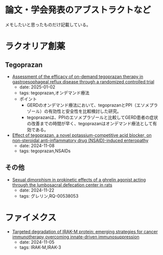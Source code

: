 # 論文・学会発表のアブストラクトなど

メモしたいと思ったものだけ記載している。

# ラクオリア創薬

## Tegoprazan

- [Assessment of the efficacy of on-demand tegoprazan therapy in gastroesophageal reflux disease through a randomized controlled trial](https://www.nature.com/articles/s41598-024-84065-0)
  - date: 2025-01-02
  - tags: tegoprazan,オンデマンド療法
  - ポイント
    - GERDのオンデマンド療法において、tegoprazanとPPI（エソメプラゾール）の有効性と安全性を比較検討した研究。
    - tegoprazanは、PPIのエソメプラゾールと比較してGERD患者の症状の改善までの時間が早く、tegoprazanはオンデマンド療法として有効である。
- [Effect of tegoprazan, a novel potassium-competitive acid blocker, on non-steroidal anti-inflammatory drug (NSAID)-induced enteropathy](https://www.nature.com/articles/s41598-024-78581-2)
  - date: 2024-11-08
  - tags: tegoprazan,NSAIDs

## その他

- [Sexual dimorphism in prokinetic effects of a ghrelin agonist acting through the lumbosacral defecation center in rats](https://jps.biomedcentral.com/articles/10.1186/s12576-024-00949-w)
  - date: 2024-11-22
  - tags: グレリン,RQ-00538053

# ファイメクス

- [Targeted degradation of IRAK-M protein: emerging strategies for cancer immunotherapy overcoming innate-driven immunosuppression](https://jitc.bmj.com/content/12/Suppl_2/A1434)
  - date: 2024-11-05
  - tags: IRAK-M,IRAK-3

